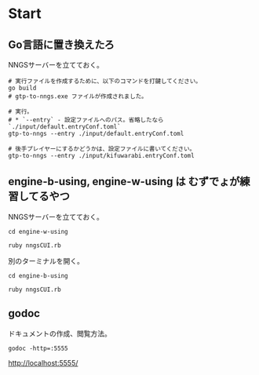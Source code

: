 # Start

## Go言語に置き換えたろ

NNGSサーバーを立てておく。

```shell
# 実行ファイルを作成するために、以下のコマンドを打鍵してください。
go build
# gtp-to-nngs.exe ファイルが作成されました。

# 実行。
# * `--entry` - 設定ファイルへのパス。省略したなら `./input/default.entryConf.toml`
gtp-to-nngs --entry ./input/default.entryConf.toml

# 後手プレイヤーにするかどうかは、設定ファイルに書いてください。
gtp-to-nngs --entry ./input/kifuwarabi.entryConf.toml
```

## engine-b-using, engine-w-using は むずでょが練習してるやつ

NNGSサーバーを立てておく。

```shell
cd engine-w-using

ruby nngsCUI.rb
```

別のターミナルを開く。

```shell
cd engine-b-using

ruby nngsCUI.rb
```

## godoc

ドキュメントの作成、閲覧方法。  

```shell
godoc -http=:5555
```

[http://localhost:5555/](http://localhost:5555/)  
